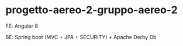# progetto-aereo-2-gruppo-aereo-2

FE: Angular 8

BE: Spring boot (MVC + JPA + SECURITY) + Apache Derby Db


